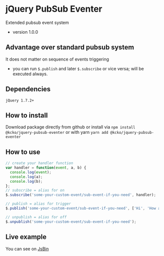 # jQuery PubSub Eventer
Extended pubsub event system

- version 1.0.0

## Advantage over standard pubsub system
It does not matter on sequence of events triggering
- you can run ```$.publish``` and later ```$.subscribe``` or vice versa; will be executed always.

## Dependencies
```jQuery 1.7.2+```

## How to install
Download package directly from github or install via ```npm install @kcko/jquery-pubsub-eventer``` or with yarn ```yarn add @kcko/jquery-pubsub-eventer```

## How to use
```javascript
// create your handler function
var handler = function(event, a, b) {
  console.log(event);
  console.log(a);
  console.log(b);
};
// subscribe = alias for on
$.subscribe('some-your-custom-event/sub-event-if-you-need', handler);

// publish = alias for trigger
$.publish('some-your-custom-event/sub-event-if-you-need', ['Hi', 'How are you?']);

// unpublish = alias for off
$.unpublish('some-your-custom-event/sub-event-if-you-need');
```


## Live example 
You can see on [JsBin](https://jsbin.com/tocudof/2/edit?html,js,output)